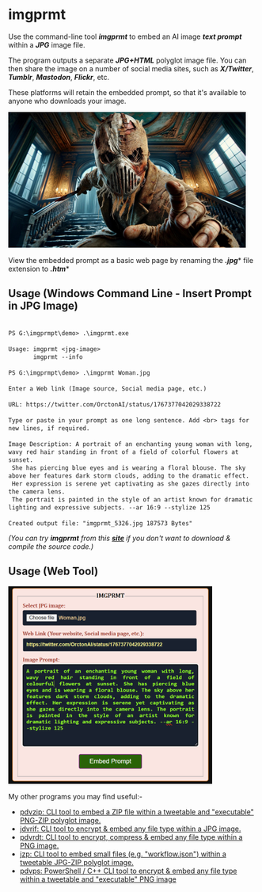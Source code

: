 # imgprmt

Use the command-line tool ***imgprmt*** to embed an AI image ***text prompt*** within a ***JPG*** image file.  

The program outputs a separate ***JPG+HTML*** polyglot image file. You can then share the image on a number of social media sites, such as ***X/Twitter***, ***Tumblr***, ***Mastodon***, ***Flickr***, etc.  

These platforms will retain the embedded prompt, so that it's available to anyone who downloads your image.   

![Demo Image](https://github.com/CleasbyCode/imgprmt/blob/main/demo_image/demo_image4.jpg)  

View the embedded prompt as a basic web page by renaming the ***.jpg**** file extension to ***.htm****  

## Usage (Windows Command Line - Insert Prompt in JPG Image)

```console

PS G:\imgprmpt\demo> .\imgprmt.exe

Usage: imgprmt <jpg-image>  
       imgprmt --info

PS G:\imgprmpt\demo> .\imgprmt Woman.jpg

Enter a Web link (Image source, Social media page, etc.)

URL: https://twitter.com/OrctonAI/status/1767377042029338722

Type or paste in your prompt as one long sentence. Add <br> tags for new lines, if required.

Image Description: A portrait of an enchanting young woman with long, wavy red hair standing in front of a field of colorful flowers at sunset.
 She has piercing blue eyes and is wearing a floral blouse. The sky above her features dark storm clouds, adding to the dramatic effect.
 Her expression is serene yet captivating as she gazes directly into the camera lens.
 The portrait is painted in the style of an artist known for dramatic lighting and expressive subjects. --ar 16:9 --stylize 125

Created output file: "imgprmt_5326.jpg 187573 Bytes"

```
*(You can try **imgprmt** from this [**site**](https://cleasbycode.co.uk/imgprmt/app/) if you don't want to download & compile the source code.)*  

## Usage (Web Tool)  
![Demo Image](https://github.com/CleasbyCode/imgprmt/blob/main/demo_image/imgprmt_screen.png) 

My other programs you may find useful:-  

* [pdvzip: CLI tool to embed a ZIP file within a tweetable and "executable" PNG-ZIP polyglot image.](https://github.com/CleasbyCode/pdvzip)
* [jdvrif: CLI tool to encrypt & embed any file type within a JPG image.](https://github.com/CleasbyCode/jdvrif)
* [pdvrdt: CLI tool to encrypt, compress & embed any file type within a PNG image.](https://github.com/CleasbyCode/pdvrdt)
* [jzp: CLI tool to embed small files (e.g. "workflow.json") within a tweetable JPG-ZIP polyglot image.](https://github.com/CleasbyCode/jzp) 
* [pdvps: PowerShell / C++ CLI tool to encrypt & embed any file type within a tweetable and "executable" PNG image](https://github.com/CleasbyCode/pdvps)    

##
